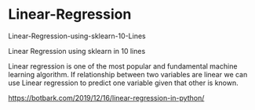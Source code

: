 # Linear-Regression

Linear-Regression-using-sklearn-10-Lines

Linear Regression using sklearn in 10 lines

Linear regression is one of the most popular and fundamental machine learning algorithm. If relationship between two variables are linear we can use Linear regression to predict one variable given that other is known.

https://botbark.com/2019/12/16/linear-regression-in-python/
